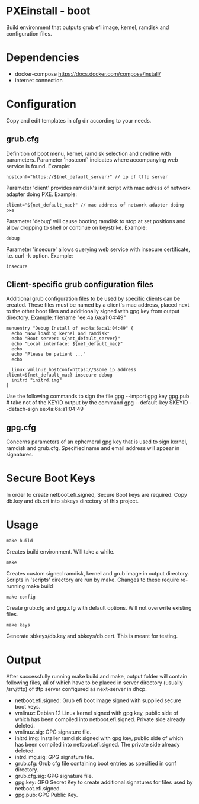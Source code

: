 PXEinstall - boot
=======================
Build environment that outputs grub efi image, kernel, ramdisk and configuration files.


Dependencies
=======================
- docker-compose https://docs.docker.com/compose/install/
- internet connection


Configuration
=======================
Copy and edit templates in cfg dir according to your needs. 

grub.cfg
-----------------------
Definition of boot menu, kernel, ramdisk selection and cmdline with parameters.
Parameter 'hostconf' indicates where accompanying web service is found.
Example:
```
hostconf="https://${net_default_server}" // ip of tftp server
```
Parameter 'client' provides ramdisk's init script with mac adress of network adapter doing PXE.
Example:
```
client="${net_default_mac}" // mac address of network adapter doing pxe
```
Parameter 'debug' will cause booting ramdisk to stop at set positions and allow dropping to shell or continue on keystrike. 
Example:
```
debug
```
Parameter 'insecure' allows querying web service with insecure certificate, i.e. curl -k option.
Example:
```
insecure
```

Client-specific grub configuration files
-----------------------
Additional grub configuration files to be used by specific clients can be created. These files must be named by a client's mac address, placed next to the other boot files and additionally signed with gpg.key from output directory.
Example: filename "ee:4a:6a:a1:04:49"
```
menuentry "Debug Install of ee:4a:6a:a1:04:49" {
  echo "Now loading kernel and ramdisk"
  echo "Boot server: ${net_default_server}"
  echo "Local interface: ${net_default_mac}"
  echo
  echo "Please be patient ..."
  echo

  linux vmlinuz hostconf=https://$some_ip_address client=${net_default_mac} insecure debug
  initrd "initrd.img"
}
```
Use the following commands to sign the file
gpg --import gpg.key gpg.pub # take not of the KEYID output by the command
gpg --default-key $KEYID --detach-sign ee:4a:6a:a1:04:49


gpg.cfg
-----------------------
Concerns parameters of an ephemeral gpg key that is used to sign kernel, ramdisk and grub.cfg. Specified name and email address will appear in signatures.


Secure Boot Keys
=======================
In order to create netboot.efi.signed, Secure Boot keys are required. Copy db.key and db.crt into sbkeys directory of this project.


Usage
=======================
```
make build
``` 
Creates build environment. Will take a while.
```
make
``` 
Creates custom signed ramdisk, kernel and grub image in output directory. Scripts in 'scripts' directory are run by make. Changes to these require re-running make build
```
make config
```
Create grub.cfg and gpg.cfg with default options. Will not overwrite existing files.
```
make keys
```
Generate sbkeys/db.key and sbkeys/db.cert. This is meant for testing.


Output
=======================
After successfully running make build and make, output folder will contain following files, all of which have to be placed in server directory (usually /srv/tftp) of tftp server configured as next-server in dhcp.
- netboot.efi.signed: Grub efi boot image signed with supplied secure boot keys.
- vmlinuz: Debian 12 Linux kernel signed with gpg key, public side of which has been compiled into netboot.efi.signed. Private side already deleted.
- vmlinuz.sig: GPG signature file.
- initrd.img: Installer ramdisk signed with gpg key, public side of which has been compiled into netboot.efi.signed. The private side already deleted.
- intrd.img.sig: GPG signature file.
- grub.cfg: Grub cfg file containing boot entries as specified in conf directory.
- grub.cfg.sig: GPG signature file.
- gpg.key: GPG Secret Key to create additional signatures for files used by netboot.efi.signed.
- gpg.pub: GPG Public Key.


